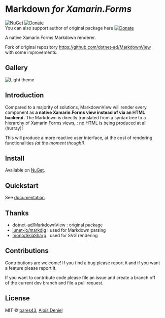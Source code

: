 # Markdown *for Xamarin.Forms* 

[![NuGet](https://img.shields.io/nuget/v/Xam.Forms.Markdown.svg?label=NuGet)](https://www.nuget.org/packages/Xam.Forms.Markdown/) [![Donate](https://img.shields.io/badge/donate-Buy%20Me%20a%20Coffe-%235F7FFF)](https://www.buymeacoffee.com/bares43)<br />
You can also support author of original package here [![Donate](https://img.shields.io/badge/donate-paypal-yellow.svg)](https://www.paypal.com/cgi-bin/webscr?cmd=_donations&business=ZJZKXPPGBKKAY&lc=US&item_name=GitHub&item_number=0000001&currency_code=USD&bn=PP%2dDonationsBF%3abtn_donate_SM%2egif%3aNonHosted)

A native Xamarin.Forms Markdown renderer.

Fork of original repository https://github.com/dotnet-ad/MarkdownView with some improvements.

## Gallery

![Light theme](Documentation/Screenshot.png)

## Introduction

Compared to a majority of solutions, MarkdownView will render every component as **a native Xamarin.Forms view instead of via an HTML backend.** The Markdown is directly translated from a syntax tree to a hierarchy of Xamarin.Forms views, : no HTML is being produced at all (hurray)!

This will produce a more reactive user interface, at the cost of rendering functionalities *(at the moment though!)*.

## Install

Available on [NuGet](https://www.nuget.org/packages/Xam.Forms.Markdown/).

## Quickstart

See [documentation](https://github.com/bares43/MarkdownView/wiki#basic-usage).

## Thanks

* [dotnet-ad/MarkdownView](https://github.com/dotnet-ad/MarkdownView) : original package
* [lunet-io/markdig](https://github.com/lunet-io/markdig) : used for Markdown parsing
* [mono/SkiaSharp](https://github.com/mono/SkiaSharp) : used for SVG rendering

## Contributions

Contributions are welcome! If you find a bug please report it and if you want a feature please report it.

If you want to contribute code please file an issue and create a branch off of the current dev branch and file a pull request.

## License

MIT © [bares43](https://janbares.cz/en/), [Aloïs Deniel](http://aloisdeniel.github.io)
